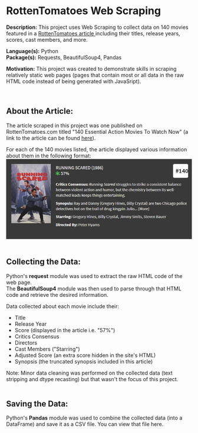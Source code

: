 RottenTomatoes Web Scraping
===========================

**Description:** This project uses Web Scraping to collect data on 140 movies featured in a [RottenTomatoes article ](https://editorial.rottentomatoes.com/guide/140-essential-action-movies-to-watch-now/) including their titles, release years, scores, cast members, and more.

**Language(s):** Python  
**Package(s):** Requests, BeautifulSoup4, Pandas

**Motivation:** This project was created to demonstrate skills in scraping relatively static web pages (pages that contain most or all data in the raw HTML code instead of being generated with JavaSript).

<br>

About the Article:
------------------
The article scraped in this project was one published on RottenTomatoes.com titled "140 Essential Action Movies To Watch Now" (a link to the article can be found [here](https://editorial.rottentomatoes.com/guide/140-essential-action-movies-to-watch-now/)).

For each of the 140 movies listed, the article displayed various information about them in the following format:
<img src="readMe images/RT Movie Entry.png">
<br><br>

Collecting the Data:
----------------
Python's **request** module was used to extract the raw HTML code of the web page.  
The **BeautifulSoup4** module was then used to parse through that HTML code and retrieve the desired information.

Data collected about each movie include their:
* Title
* Release Year
* Score (displayed in the article i.e. "57%")
* Critics Consensus
* Directors
* Cast Members ("Starring")
* Adjusted Score (an extra score hidden in the site's HTML)
* Synopsis (the truncated synopsis included in this article)

Note: Minor data cleaning was performed on the collected data (text stripping and dtype recasting) but that wasn't the focus of this project.
<br><br>

Saving the Data:
----------------
Python's **Pandas** module was used to combine the collected data (into a DataFrame) and save it as a CSV file. You can view that file here.
